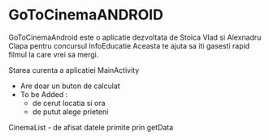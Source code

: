 GoToCinemaANDROID
=================

GoToCinemaAndroid este o aplicatie dezvoltata de Stoica Vlad si Alexnadru Clapa pentru concursul InfoEducatie
Aceasta te ajuta sa iti gasesti rapid filmul la care vrei sa mergi.

Starea curenta a aplicatiei
MainActivity

  - Are doar un buton de calculat
  - To be Added :
    - de cerut locatia si ora 
    - de putut alege prieteni    
    
CinemaList - de afisat datele primite prin getData